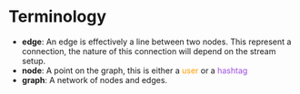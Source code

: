 # Terminology

- __edge__: An edge is effectively a line between two nodes.
This represent a connection, the nature of this connection
will depend on the stream setup.
- __node__: A point on the graph, this is either a 
<span style='color:#FF9E00;'>user</span> or a
<span style='color:#9D4EDD;'>hashtag</span>
- __graph__: A network of nodes and edges.

